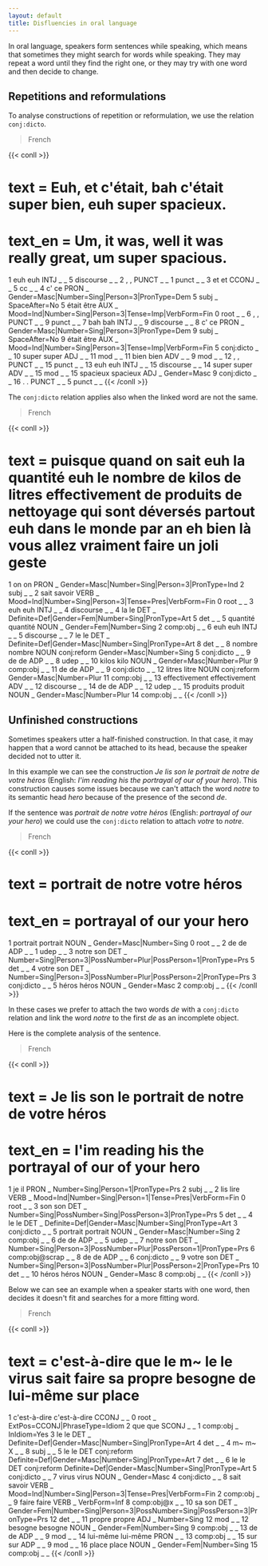 ```yaml
---
layout: default
title: Disfluencies in oral language
---
```


In oral language, speakers form sentences while speaking, which means that sometimes they might search for words while speaking. 
They may repeat a word until they find the right one, or they may try with one word and then decide to change.

## Repetitions and reformulations

To analyse constructions of repetition or reformulation, we use the relation `conj:dicto`.


> French

{{< conll >}}
# text = Euh, et c'était, bah c'était super bien, euh super spacieux.
# text_en = Um, it was, well it was really great, um super spacious. 
1	euh	euh	INTJ	_	_	5	discourse	_	_
2	,	,	PUNCT	_	_	1	punct	_	_
3	et	et	CCONJ	_	_	5	cc	_	_
4	c'	ce	PRON	_	Gender=Masc|Number=Sing|Person=3|PronType=Dem	5	subj	_	SpaceAfter=No
5	était	être	AUX	_	Mood=Ind|Number=Sing|Person=3|Tense=Imp|VerbForm=Fin	0	root	_	_
6	,	,	PUNCT	_	_	9	punct	_	_
7	bah	bah	INTJ	_	_	9	discourse	_	_
8	c'	ce	PRON	_	Gender=Masc|Number=Sing|Person=3|PronType=Dem	9	subj	_	SpaceAfter=No
9	était	être	AUX	_	Mood=Ind|Number=Sing|Person=3|Tense=Imp|VerbForm=Fin	5	conj:dicto	_	_
10	super	super	ADJ	_	_	11	mod	_	_
11	bien	bien	ADV	_	_	9	mod	_	_
12	,	,	PUNCT	_	_	15	punct	_	_
13	euh	euh	INTJ	_	_	15	discourse	_	_
14	super	super	ADV	_	_	15	mod	_	_
15	spacieux	spacieux	ADJ	_	Gender=Masc	9	conj:dicto	_	_
16	.	.	PUNCT	_	_	5	punct	_	_
{{< /conll >}}

The `conj:dicto` relation applies also when the linked word are not the same.

> French

{{< conll >}}
# text = puisque quand on sait euh la quantité euh le nombre de kilos de litres effectivement de produits de nettoyage qui sont déversés partout euh dans le monde par an eh bien là vous allez vraiment faire un joli geste
1	on	on	PRON	_	Gender=Masc|Number=Sing|Person=3|PronType=Ind	2	subj	_	_
2	sait	savoir	VERB	_	Mood=Ind|Number=Sing|Person=3|Tense=Pres|VerbForm=Fin	0	root	_	_
3	euh	euh	INTJ	_	_	4	discourse	_	_
4	la	le	DET	_	Definite=Def|Gender=Fem|Number=Sing|PronType=Art	5	det	_	_
5	quantité	quantité	NOUN	_	Gender=Fem|Number=Sing	2	comp:obj	_	_
6	euh	euh	INTJ	_	_	5	discourse	_	_
7	le	le	DET	_	Definite=Def|Gender=Masc|Number=Sing|PronType=Art	8	det	_	_
8	nombre	nombre	NOUN	conj:reform	Gender=Masc|Number=Sing	5	conj:dicto	_	_
9	de	de	ADP	_	_	8	udep	_	_
10	kilos	kilo	NOUN	_	Gender=Masc|Number=Plur	9	comp:obj	_	_
11	de	de	ADP	_	_	9	conj:dicto	_	_
12	litres	litre	NOUN	conj:reform	Gender=Masc|Number=Plur	11	comp:obj	_	_
13	effectivement	effectivement	ADV	_	_	12	discourse	_	_
14	de	de	ADP	_	_	12	udep	_	_
15	produits	produit	NOUN	_	Gender=Masc|Number=Plur	14	comp:obj	_	_
{{< /conll >}}

## Unfinished constructions

Sometimes speakers utter a half-finished construction. In that case, it may happen that a word cannot be attached to its head, because the speaker decided not to utter it.

In this example we can see the construction *Je lis son le portrait de notre de votre héros* (English: *I'im reading his the portrayal of our of your hero*). This construction causes some issues because we can't attach the word *notre* to its semantic head *hero* because of the presence of the second *de*.

If the sentence was *portrait de notre votre héros* (English: *portrayal of our your hero*) we could use the `conj:dicto` relation to attach *votre* to *notre*.

> French

{{< conll >}}
# text = portrait de notre votre héros
# text_en = portrayal of our your hero
1	portrait	portrait	NOUN	_	Gender=Masc|Number=Sing	0	root	_	_
2	de	de	ADP	_	_	1	udep	_	_
3	notre	son	DET	_	Number=Sing|Person=3|PossNumber=Plur|PossPerson=1|PronType=Prs	5	det	_	_
4	votre	son	DET	_	Number=Sing|Person=3|PossNumber=Plur|PossPerson=2|PronType=Prs	3	conj:dicto	_	_
5	héros	héros	NOUN	_	Gender=Masc	2	comp:obj	_	_
{{< /conll >}}

In these cases we prefer to attach the two words *de* with a `conj:dicto` relation and link the word *notre* to the first *de* as an incomplete object.

Here is the complete analysis of the sentence.

> French

{{< conll >}}
# text = Je lis son le portrait de notre de votre héros
# text_en = I'im reading his the portrayal of our of your hero
1	je	il	PRON	_	Number=Sing|Person=1|PronType=Prs	2	subj	_	_
2	lis	lire	VERB	_	Mood=Ind|Number=Sing|Person=1|Tense=Pres|VerbForm=Fin	0	root	_	_
3	son	son	DET	_	Number=Sing|PossNumber=Sing|PossPerson=3|PronType=Prs	5	det	_	_
4	le	le	DET	_	Definite=Def|Gender=Masc|Number=Sing|PronType=Art	3	conj:dicto	_	_
5	portrait	portrait	NOUN	_	Gender=Masc|Number=Sing	2	comp:obj	_	_
6	de	de	ADP	_	_	5	udep	_	_
7	notre	son	DET	_	Number=Sing|Person=3|PossNumber=Plur|PossPerson=1|PronType=Prs	6	comp:obj@scrap	_	_
8	de	de	ADP	_	_	6	conj:dicto	_	_
9	votre	son	DET	_	Number=Sing|Person=3|PossNumber=Plur|PossPerson=2|PronType=Prs	10	det	_	_
10	héros	héros	NOUN	_	Gender=Masc	8	comp:obj	_	_
{{< /conll >}}


Below we can see an example when a speaker starts with one word, then decides it doesn't fit and searches for a more fitting word.

> French

{{< conll >}}
# text = c'est-à-dire que le m~ le le virus sait faire sa propre besogne de lui-même sur place
1	c'est-à-dire	c'est-à-dire	CCONJ	_	_	0	root	_	ExtPos=CCONJ|PhraseType=Idiom
2	que	que	SCONJ	_	_	1	comp:obj	_	InIdiom=Yes
3	le	le	DET	_	Definite=Def|Gender=Masc|Number=Sing|PronType=Art	4	det	_	_
4	m~	m~	X	_	_	8	subj	_	_
5	le	le	DET	conj:reform	Definite=Def|Gender=Masc|Number=Sing|PronType=Art	7	det	_	_
6	le	le	DET	conj:reform	Definite=Def|Gender=Masc|Number=Sing|PronType=Art	5	conj:dicto	_	_
7	virus	virus	NOUN	_	Gender=Masc	4	conj:dicto	_	_
8	sait	savoir	VERB	_	Mood=Ind|Number=Sing|Person=3|Tense=Pres|VerbForm=Fin	2	comp:obj	_	_
9	faire	faire	VERB	_	VerbForm=Inf	8	comp:obj@x	_	_
10	sa	son	DET	_	Gender=Fem|Number=Sing|Person=3|PossNumber=Sing|PossPerson=3|PronType=Prs	12	det	_	_
11	propre	propre	ADJ	_	Number=Sing	12	mod	_	_
12	besogne	besogne	NOUN	_	Gender=Fem|Number=Sing	9	comp:obj	_	_
13	de	de	ADP	_	_	9	mod	_	_
14	lui-même	lui-même	PRON	_	_	13	comp:obj	_	_
15	sur	sur	ADP	_	_	9	mod	_	_
16	place	place	NOUN	_	Gender=Fem|Number=Sing	15	comp:obj	_	_
{{< /conll >}}



